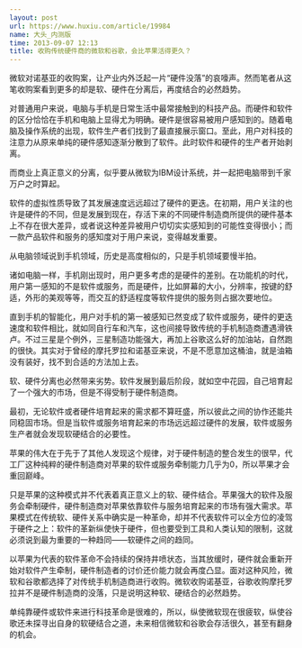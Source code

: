 ```yaml
---
layout: post
url: https://www.huxiu.com/article/19984
name: 大头_内测版
time: 2013-09-07 12:13
title: 收购传统硬件商的微软和谷歌，会比苹果活得更久？
---
```

微软对诺基亚的收购案，让产业内外泛起一片“硬件没落”的哀嚎声。然而笔者从这笔收购案看到更多的却是软、硬件在分离后，再度结合的必然趋势。

对普通用户来说，电脑与手机是日常生活中最常接触到的科技产品。而硬件和软件的区分恰恰在手机和电脑上显得尤为明确。硬件是很容易被用户感知到的。随着电脑及操作系统的出现，软件生产者们找到了最直接展示窗口。至此，用户对科技的注意力从原来单纯的硬件感知逐渐分散到了软件。此时软件和硬件的生产者开始剥离。

而商业上真正意义的分离，似乎要从微软为IBM设计系统，并一起把电脑带到千家万户之时算起。

软件的虚拟性质导致了其发展速度远远超过了硬件的更迭。在初期，用户关注的也许是硬件的不同，但是发展到现在，存活下来的不同硬件制造商所提供的硬件基本上不存在很大差异，或者说这种差异被用户切切实实感知到的可能性变得很小；而一款产品软件和服务的感知度对于用户来说，变得越发重要。

从电脑领域说到手机领域，历史是高度相似的，只是手机领域要慢半拍。

诸如电脑一样，手机刚出现时，用户更多考虑的是硬件的差别。在功能机的时代，用户第一感知的不是软件或服务，而是硬件，比如屏幕的大小，分辨率，按键的舒适，外形的美观等等，而交互的舒适程度等软件提供的服务则占据次要地位。

直到手机的智能化，用户对手机的第一被感知已然变成了软件或服务，硬件的更迭速度和软件相比，就如同自行车和汽车，这也间接导致传统的手机制造商遭遇滑铁卢。不过三星是个例外，三星制造功能强大，再加上谷歌这么好的加油站，自然跑的很快。其实对于曾经的摩托罗拉和诺基亚来说，不是不愿意加这桶油，就是油箱没有装好，找不到合适的方法加上去。

软、硬件分离也必然带来劣势。软件发展到最后阶段，就如空中花园，自己培育起了一个强大的市场，但是不得受制于硬件制造商。

最初，无论软件或者硬件培育起来的需求都不算旺盛，所以彼此之间的协作还能共同稳固市场。但是当软件或服务培育起来的市场远远超过硬件的发展，软件或服务生产者就会发现软硬结合的必要性。

苹果的伟大在于先于了其他人发现这个规律，对于硬件制造的整合发生的很早，代工厂这种纯粹的硬件制造商对苹果的软件或服务牵制能力几乎为0，所以苹果才会重回巅峰。

只是苹果的这种模式并不代表着真正意义上的软、硬件结合。苹果强大的软件及服务会牵制硬件，硬件制造商对苹果依靠软件与服务培育起来的市场有强大需求。苹果模式在传统软、硬件关系中确实是一种革命，却并不代表软件可以全方位的凌驾于硬件之上：软件的革新纵使快于硬件，但也要受到工具和人类认知的限制，这就必须说到最为重要的一种趋同——软硬件之间的趋同。

以苹果为代表的软件革命不会持续的保持井喷状态，当其放缓时，硬件就会重新开始对软件产生牵制，硬件制造者的讨价还价能力就会再度凸显。面对这种风险，微软和谷歌都选择了对传统手机制造商进行收购。微软收购诺基亚，谷歌收购摩托罗拉并不是硬件制造商的没落，只是说明这种软、硬结合的必然趋势。

单纯靠硬件或软件来进行科技革命是很难的，所以，纵使微软现在很疲软，纵使谷歌还未探寻出自身的软硬结合之道，未来相信微软和谷歌会存活很久，甚至有翻身的机会。


